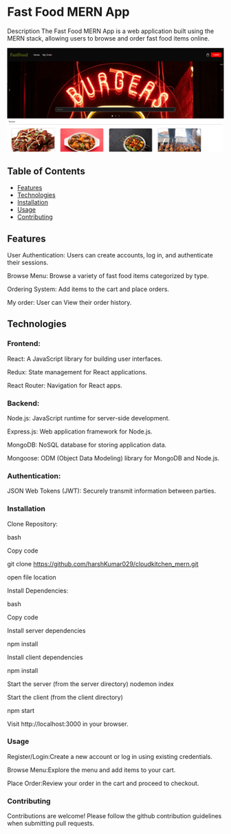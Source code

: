 # Fast Food MERN App
Description
The Fast Food MERN App is a web application built using the MERN stack, allowing users to browse and order fast food items online.

![MERN](./public/assets/img/readme.png)

## Table of Contents

* [Features](#features)
* [Technologies](#technologies)
* [Installation](#installation)
* [Usage](#usage)
* [Contributing](#contributing)


## Features
User Authentication: Users can create accounts, log in, and authenticate their sessions.

Browse Menu: Browse a variety of fast food items categorized by type.

Ordering System: Add items to the cart and place orders.

My order: User can View their order history.

## Technologies

### Frontend:
React: A JavaScript library for building user interfaces.

Redux: State management for React applications.

React Router: Navigation for React apps.

### Backend:
Node.js: JavaScript runtime for server-side development.

Express.js: Web application framework for Node.js.

MongoDB: NoSQL database for storing application data.

Mongoose: ODM (Object Data Modeling) library for MongoDB and Node.js.

### Authentication:
JSON Web Tokens (JWT): Securely transmit information between parties.

### Installation
Clone Repository:

bash

Copy code

git clone https://github.com/harshKumar029/cloudkitchen_mern.git

open file location

Install Dependencies:

bash

Copy code

Install server dependencies

npm install

Install client dependencies

npm install

Start the server (from the server directory)
nodemon index

Start the client (from the client directory)

npm start

Visit http://localhost:3000 in your browser.

### Usage
Register/Login:Create a new account or log in using existing credentials.

Browse Menu:Explore the menu and add items to your cart.

Place Order:Review your order in the cart and proceed to checkout.

### Contributing
Contributions are welcome! Please follow the github contribution guidelines when submitting pull requests.
